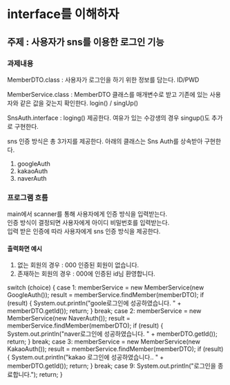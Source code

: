 # interface를 이해하자
## 주제 : 사용자가 sns를 이용한 로그인 기능
### 과제내용
MemberDTO.class : 사용자가 로그인을 하기 위한 정보를 담는다. ID/PWD

MemberService.class : MemberDTO 클래스를 매개변수로 받고 기존에 있는 사용자와
같은 값을 갖는지 확인한다. login() / singUp()

SnsAuth.interface : loging() 제공한다. 여유가 있는 수강생의 경우 singup()도 추가로 구현한다.

sns 인증 방식은 총 3가지를 제공한다.
아래의 클래스는 Sns Auth를 상속받아 구현한다.

1. googleAuth
2. kakaoAuth
3. naverAuth

### 프로그램 흐름
main에서 scanner를 통해 사용자에게 인증 방식을 입력받는다. <br>
인증 방식이 결정되면 사용자에게 아이디 비밀번호를 입력받는다. <br>
입력 받은 인증에 따라 사용자에게 sns 인증 방식을 제공한다.

#### 출력화면 예시
1. 없는 회원의 경우 : 000 인증된 회원이 없습니다.
2. 존재하는 회원의 경우 : 000에 인증된 id님 환영합니다.

switch (choice) {
case 1:
memberService = new MemberService(new GoogleAuth());
result = memberService.findMember(memberDTO);
if (result) {
System.out.println("goole로그인에 성공하였습니다. " + memberDTO.getId());
return;
}
break;
case 2:
memberService = new MemberService(new NaverAuth());
result = memberService.findMember(memberDTO);
if (result) {
System.out.println("naver로그인에 성공하였습니다. " + memberDTO.getId());
return;
}
break;
case 3:
memberService = new MemberService(new KakaoAuth());
result = memberService.findMember(memberDTO);
if (result) {
System.out.println("kakao 로그인에 성공하였습니다.. " + memberDTO.getId());
return;
}
break;
case 9:
System.out.println("로그인을 종료합니다.");
return;
}